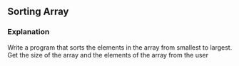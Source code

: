 ## Sorting Array
### Explanation
Write a program that sorts the elements in the array from smallest to largest. 
Get the size of the array and the elements of the array from the user
